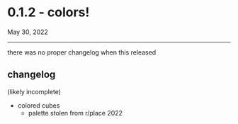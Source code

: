 # 0.1.2 - colors!
May 30, 2022
<hr>
there was no proper changelog when this released

## changelog
(likely incomplete)

- colored cubes
  - palette stolen from r/place 2022